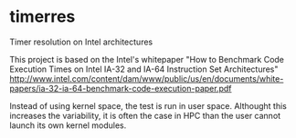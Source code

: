 # timerres
Timer resolution on Intel architectures

This project is based on the Intel's whitepaper "How to Benchmark Code Execution Times on Intel IA-32 and IA-64 Instruction Set Architectures" http://www.intel.com/content/dam/www/public/us/en/documents/white-papers/ia-32-ia-64-benchmark-code-execution-paper.pdf

Instead of using kernel space, the test is run in user space. Althought this increases the variability, it is often the case in HPC than the user cannot launch its own kernel modules.
